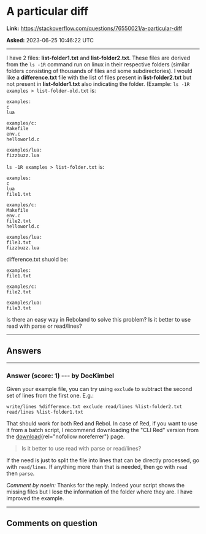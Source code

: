 # A particular diff

**Link:**
<https://stackoverflow.com/questions/76550021/a-particular-diff>

**Asked:** 2023-06-25 10:46:22 UTC

------------------------------------------------------------------------

I have 2 files: **list-folder1.txt** and **list-folder2.txt**. These
files are derived from the `ls -1R` command run on linux in their
respective folders (similar folders consisting of thousands of files and
some subdirectories). I would like a **difference.txt** file with the
list of files present in **list-folder2.txt** but not present in
**list-folder1.txt** also indicating the folder. (Example:
`ls -1R examples > list-folder-old.txt` is:

    examples:
    c
    lua

    examples/c:
    Makefile
    env.c
    helloworld.c

    examples/lua:
    fizzbuzz.lua

`ls -1R examples > list-folder.txt` is:

    examples:
    c
    lua
    file1.txt

    examples/c:
    Makefile
    env.c
    file2.txt
    helloworld.c

    examples/lua:
    file3.txt
    fizzbuzz.lua

difference.txt shuold be:

    examples:
    file1.txt

    examples/c:
    file2.txt

    examples/lua:
    file3.txt

Is there an easy way in Reboland to solve this problem? Is it better to
use read with parse or read/lines?

------------------------------------------------------------------------

## Answers

------------------------------------------------------------------------

### Answer (score: 1) --- by DocKimbel

Given your example file, you can try using `exclude` to subtract the
second set of lines from the first one. E.g.:

    write/lines %difference.txt exclude read/lines %list-folder2.txt read/lines %list-folder1.txt

That should work for both Red and Rebol. In case of Red, if you want to
use it from a batch script, I recommend downloading the \"CLI Red\"
version from the
[download](https://www.red-lang.org/p/download.html){rel="nofollow noreferrer"}
page.

> Is it better to use read with parse or read/lines?

If the need is just to split the file into lines that can be directly
processed, go with `read/lines`. If anything more than that is needed,
then go with `read` then `parse`.

*Comment by noein:* Thanks for the reply. Indeed your script shows the
missing files but I lose the information of the folder where they are. I
have improved the example.

------------------------------------------------------------------------

## Comments on question
